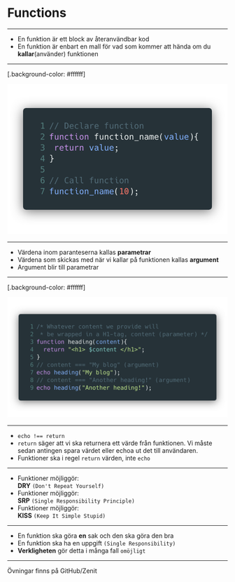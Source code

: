 # Functions

---

* En funktion är ett block av återanvändbar kod
* En funktion är enbart en mall för vad som kommer att hända om du **kallar**(använder) funktionen

---
[.background-color: #ffffff]

![inline](./images/function.png)

---

* Värdena inom paranteserna kallas **parametrar**
* Värdena som skickas med när vi kallar på funktionen kallas **argument**
* Argument blir till parametrar

---

[.background-color: #ffffff]

![inline](./images/parameters.png)

---

* `echo !== return`
* `return` säger att vi ska returnera ett värde från funktionen. Vi måste sedan antingen spara värdet eller echoa ut det till användaren.
* Funktioner ska i regel `return` värden, inte `echo`

---

* Funktioner möjliggör: <br/> **DRY** `(Don't Repeat Yourself)`
* Funktioner möjliggör: <br /> **SRP** `(Single Responsibility Principle)`
* Funktioner möjliggör: <br/> **KISS** `(Keep It Simple Stupid)`

---

* En funktion ska göra **en** sak och den ska göra den bra
* En funktion ska ha en uppgift `(Single Responsibility)`
* **Verkligheten** gör detta i många fall `omöjligt`

---

Övningar finns på GitHub/Zenit